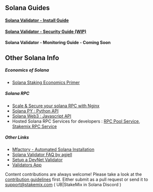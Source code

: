 ## Solana Guides
#### [Solana Validator - Install Guide ](SolanaValidatorInstall.md)
#### [Solana Validator - Security Guide (WIP) ](SecureYourValidator.md)
#### Solana Validator - Monitoring Guide - Coming Soon

## Other Solana Info
##### Economics of Solana
* [Solana Staking Economics Primer](https://medium.com/chorus-one/solana-staking-economics-primer-91143e5c9c79)

##### Solana RPC
* [Scale & Secure your solana RPC with Nginx](https://medium.com/everstake/securing-solana-validator-rpc-with-nginx-server-fbf2cd8a31a8)
* [Solana PY : Python API](https://michaelhly.github.io/solana-py/)
* [Solana Web3 : Javascript API](https://solana-labs.github.io/solana-web3.js/)
* Hosted Solana RPC Services for developers : [RPC Pool Service](https://rpcpool.com/), [Stakemix RPC Service](https://stakemix.com/home-2/solana/)

##### Other Links
* [Mfactory - Automated Solana Installation ](https://github.com/mfactory-lab/sv-manager)
* [Solana Validator FAQ by agjell](https://github.com/agjell/sol-tutorials/blob/master/solana-validator-faq.md)
* [Setup a DevNet Validator](https://github.com/agjell/sol-tutorials/blob/master/setting-up-a-solana-devnet-validator.md)
* [Validators App](https://www.validators.app/)

Content contributions are always welcome! Please take a look at the [contribution guidelines](CONTRIBUTING.md) first.  Either submit as a pull request or send it to support@stakemix.com ( UB|StakeMix in Solana Discord )
